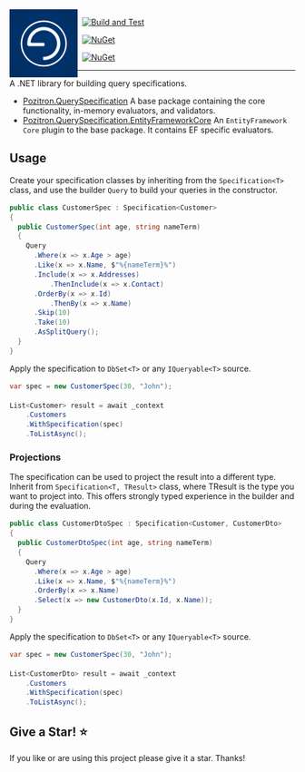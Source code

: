 <img align="left" src="docs/pozitronlogo.png" width="120" height="120">

&nbsp; [![Build and Test](https://github.com/fiseni/QuerySpecification/actions/workflows/ci.yml/badge.svg)](https://github.com/fiseni/QuerySpecification/actions/workflows/ci.yml)

&nbsp; [![NuGet](https://img.shields.io/nuget/v/Pozitron.QuerySpecification.svg)](https://www.nuget.org/packages/Pozitron.QuerySpecification)

&nbsp; [![NuGet](https://img.shields.io/nuget/dt/Pozitron.QuerySpecification.svg)](https://www.nuget.org/packages/Pozitron.QuerySpecification)

---

A .NET library for building query specifications.
- [Pozitron.QuerySpecification](https://www.nuget.org/packages/Pozitron.QuerySpecification)
  A base package containing the core functionality, in-memory evaluators, and validators.
- [Pozitron.QuerySpecification.EntityFrameworkCore](https://www.nuget.org/packages/Pozitron.QuerySpecification.EntityFrameworkCore)
  An `EntityFramework Core` plugin to the base package. It contains EF specific evaluators.

## Usage

Create your specification classes by inheriting from the `Specification<T>` class, and use the builder `Query` to build your queries in the constructor.

```csharp
public class CustomerSpec : Specification<Customer>
{
  public CustomerSpec(int age, string nameTerm)
  {
    Query
      .Where(x => x.Age > age)
      .Like(x => x.Name, $"%{nameTerm}%")
      .Include(x => x.Addresses)
          .ThenInclude(x => x.Contact)
      .OrderBy(x => x.Id)
          .ThenBy(x => x.Name)
      .Skip(10)
      .Take(10)
      .AsSplitQuery();
  }
}
```

Apply the specification to `DbSet<T>` or any `IQueryable<T>` source.

```csharp
var spec = new CustomerSpec(30, "John");

List<Customer> result = await _context
    .Customers
    .WithSpecification(spec)
    .ToListAsync();
```

### Projections

The specification can be used to project the result into a different type. Inherit from `Specification<T, TResult>` class, where TResult is the type you want to project into. This offers strongly typed experience in the builder and during the evaluation.

```csharp
public class CustomerDtoSpec : Specification<Customer, CustomerDto>
{
  public CustomerDtoSpec(int age, string nameTerm)
  {
    Query
      .Where(x => x.Age > age)
      .Like(x => x.Name, $"%{nameTerm}%")
      .OrderBy(x => x.Name)
      .Select(x => new CustomerDto(x.Id, x.Name));
  }
}
```

Apply the specification to `DbSet<T>` or any `IQueryable<T>` source.

```csharp
var spec = new CustomerSpec(30, "John");

List<CustomerDto> result = await _context
    .Customers
    .WithSpecification(spec)
    .ToListAsync();
```

## Give a Star! :star:
If you like or are using this project please give it a star. Thanks!
